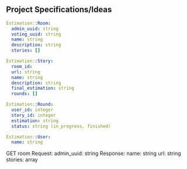 Project Specifications/Ideas
----------------------

```yml
Estimation::Room:
  admin_uuid: string
  voting_uuid: string
  name: string
  description: string
  stories: []

Estimation::Story:
  room_id:
  url: string
  name: string
  description: string
  final_estimation: string
  rounds: []

Estimation::Round:
  user_id: integer
  story_id: integer
  estimation: string
  status: string (in_progress, finished)

Estimation::User:
  name: string
```

GET room
Request:
  admin_uuid: string
Response:
  name: string
  url: string
  stories: array
